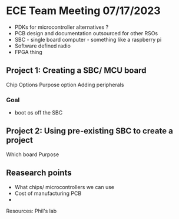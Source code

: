 # ECE Team Meeting 07/17/2023

-   PDKs for microcontroller alternatives ?
-   PCB design and documentation outsourced for other RSOs
-   SBC - single board computer - something like a raspberry pi
-   Software defined radio
-   FPGA thing



## Project 1: Creating a SBC/ MCU board
Chip Options
Purpose option
Adding peripherals
### Goal
- boot os off the SBC

## Project 2: Using pre-existing SBC to create a project
Which board
Purpose



## Reasearch points
- What chips/ microcontrollers we can use
- Cost of manufacturing PCB
- 

Resources:
Phil's lab


